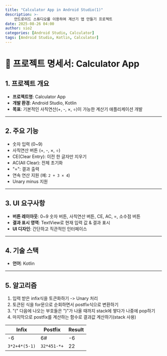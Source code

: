 ```yaml
---
title: "Calculator App in Android Studio(1)"
description: >-
    안드로이드 스튜디오를 이용하여 계산기 앱 만들기 프로젝트
date: 2025-08-26 04:00
author: sio2
categories: [Android Studio, Calculator]
tags: [Android Studio, Kotlin, Calculator]
---
```


# 📌 프로젝트 명세서: Calculator App

## 1. 프로젝트 개요
- **프로젝트명**: Calculator App  
- **개발 환경**: Android Studio, Kotlin  
- **목표**: 기본적인 사칙연산(+, -, ×, ÷)이 가능한 계산기 애플리케이션 개발  

---

## 2. 주요 기능
- 숫자 입력 (0~9)  
- 사칙연산 버튼 (+, -, ×, ÷)  
- CE(Clear Entry): 이전 한 글자만 지우기 
- AC(All Clear): 전체 초기화
- "=": 결과 출력  
- 연속 연산 지원 (예: `2 + 3 × 4`)  
- Unary minus 지원

---

## 3. UI 요구사항
- **버튼 레이아웃**: 0~9 숫자 버튼, 사칙연산 버튼, CE, AC, =, 소수점 버튼  
- **결과 표시 영역**: TextView로 현재 입력 값 & 결과 표시  
- **UI 디자인**: 간단하고 직관적인 인터페이스  

---

## 4. 기술 스택
- **언어**: Kotlin  

-----

## 5. 알고리즘
1. 입력 받은 infix식을 토큰화하기 -> Unary 처리 
2. 토큰된 식을 for문으로 순회하면서 postfix식으로 변환하기
3. "(" 다음에 나오는 부호들은  ")"가 나올 때까지 stack에 쌓다가 나중에 pop하기 
4. 마지막으로 postfix를 계산하는 함수로 결과값 계산하기(stack 사용) 

| Infix              | Postfix       | Result |
|--------------------|--------------|--------|
| -6                | 6#           | -6     |
| `3*2+4*(5-1)`     | `32*451-*+`      | 22     |



<br /><br /><br />   


